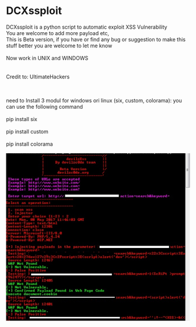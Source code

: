 # DCXssploit
DCXssploit is a python script to automatic exploit XSS Vulnerability	
You are welcome to add more payload etc,	
This is Beta version, if you have or find any bug or suggestion to make this stuff better you are welcome to let me know<br><br>
Now work in UNIX and WINDOWS</br>
</br>
<br>
Credit to: UltimateHackers

</br>
<br>
need to Install 3 modul for windows ori linux (six, custom, colorama): you can use the following command</br><br>
pip install six</br><br>
pip install custom</br><br>
pip install colorama
</br>
<br>
<img src=https://github.com/eidelweiss/DCXssploit/blob/docs/p0c.jpg>

